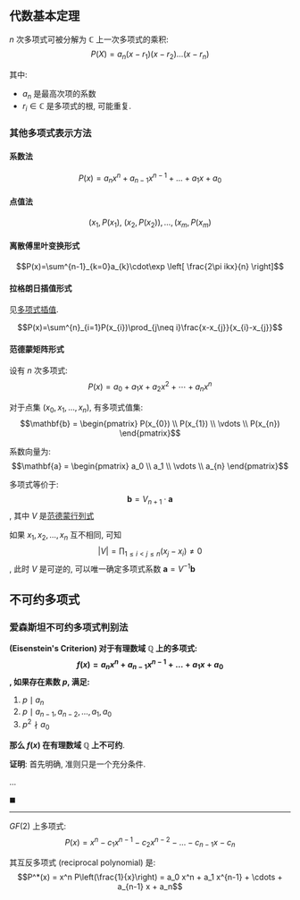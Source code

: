 ## 代数基本定理

$n$ 次多项式可被分解为 $\mathbb{C}$ 上一次多项式的乘积: $$P(X)=a_{n}(x-r_{1})(x-r_{2})\dots(x-r_{n})$$

其中:
- $a_{n}$ 是最高次项的系数
- $r_{i}\in \mathbb{C}$ 是多项式的根, 可能重复.

### 其他多项式表示方法

#### 系数法

$$P(x)=a_{n}x^{n}+a_{n-1}x^{n-1}+\dots+a_{1}x+a_{0}$$

#### 点值法

$$(x_{1},P(x_{1}),\ (x_{2},P(x_{2})),\dots,(x_{m},P(x_{m})$$

#### 离散傅里叶变换形式

$$P(x)=\sum^{n-1}_{k=0}a_{k}\cdot\exp \left[ \frac{2\pi ikx}{n} \right]$$

#### 拉格朗日插值形式

见[多项式插值](Math/微积分/级数/多项式插值.md).

$$P(x)=\sum^{n}_{i=1}P(x_{i})\prod_{j\neq i}\frac{x-x_{j}}{x_{i}-x_{j}}$$

#### 范德蒙矩阵形式

设有 $n$ 次多项式: $$P(x) = a_0 + a_1x + a_2x^2 + \cdots + a_{n}x^{n}$$

对于点集 $(x_{0},x_{1},\dots,x_{n})$, 有多项式值集: $$\mathbf{b} =
   \begin{pmatrix}
   P(x_{0}) \\
   P(x_{1}) \\
   \vdots \\
   P(x_{n})
   \end{pmatrix}$$

系数向量为:
$$\mathbf{a} =
   \begin{pmatrix}
   a_0 \\
   a_1 \\
   \vdots \\
   a_{n}
   \end{pmatrix}$$

多项式等价于: $$\mathbf{b}=V_{n+1}\cdot \mathbf{a}$$, 其中 $V$ 是[范德蒙行列式](Math/线性代数/行列式.md#范德蒙行列式)

如果 $x_{1},x_{2},\dots,x_{n}$ 互不相同, 可知 $$|V|=\prod_{1\leq i<j\leq n}(x_{j}-x_{i})\neq 0$$, 此时 $V$ 是可逆的, 可以唯一确定多项式系数 $\mathbf{a}=V^{-1}\mathbf{b}$

## 不可约多项式

### 爱森斯坦不可约多项式判别法

**(Eisenstein's Criterion) 对于有理数域 $\mathbb{Q}$ 上的多项式: $$f(x)=a_{n}x^{n}+a_{n-1}x^{n-1}+\dots+a_{1}x+a_{0}$$, 如果存在素数 $p$, 满足:**
1. $p\mid a_{n}$
2. $p\mid a_{n-1},a_{n-2},\dots,a_{1},a_{0}$
3. $p^{2}\nmid a_{0}$

**那么 $f(x)$ 在有理数域 $\mathbb{Q}$ 上不可约**.

**证明**: 首先明确, 准则只是一个充分条件.

...

$\blacksquare$

***

$GF(2)$ 上多项式: $$P(x)=x^n - c_1 x^{n-1} - c_2 x^{n-2} - \dots - c_{n-1} x - c_n$$

其互反多项式 (reciprocal polynomial) 是: 
$$P^*(x) = x^n P\left(\frac{1}{x}\right) = a_0 x^n + a_1 x^{n-1} + \cdots + a_{n-1} x + a_n$$